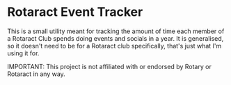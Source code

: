 # Rotaract Event Tracker

This is a small utility meant for tracking the amount of time each member of a Rotaract Club spends doing events and socials in a year. It is generalised, so it doesn't need to be for a Rotaract club specifically, that's just what I'm using it for.

IMPORTANT:
This project is not affiliated with or endorsed by Rotary or Rotaract in any way.
